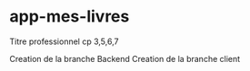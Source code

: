 
# app-mes-livres

Titre professionnel cp 3,5,6,7

Creation de la branche Backend
Creation de la branche client

